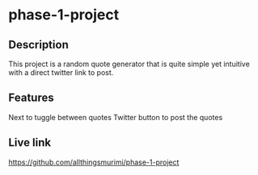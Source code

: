 # phase-1-project

## Description
This project is a random quote generator that is quite simple yet intuitive with a direct twitter link to post.

## Features
Next to tuggle between quotes
Twitter button to post the quotes
  
  ## Live link 
  https://github.com/allthingsmurimi/phase-1-project
  

 

